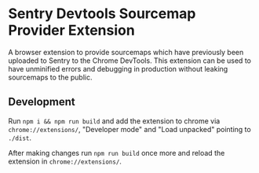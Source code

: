 # Sentry Devtools Sourcemap Provider Extension

A browser extension to provide sourcemaps which have previously been uploaded to Sentry to the Chrome DevTools.
This extension can be used to have unminified errors and debugging in production without leaking sourcemaps to the public.

## Development

Run `npm i && npm run build` and add the extension to chrome via `chrome://extensions/`, "Developer mode" and "Load unpacked" pointing to `./dist`.

After making changes run `npm run build` once more and reload the extension in `chrome://extensions/`.
